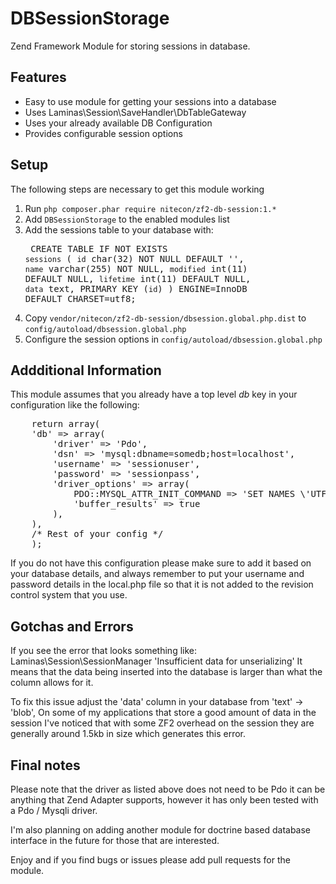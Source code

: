 DBSessionStorage
================

Zend Framework Module for storing sessions in database.

## Features
- Easy to use module for getting your sessions into a database
- Uses Laminas\Session\SaveHandler\DbTableGateway
- Uses your already available DB Configuration
- Provides configurable session options

## Setup

The following steps are necessary to get this module working

  1. Run `php composer.phar require nitecon/zf2-db-session:1.*`
  2. Add `DBSessionStorage` to the enabled modules list
  3. Add the sessions table to your database with:
    <pre class="brush:mysql">
    CREATE TABLE IF NOT EXISTS `sessions` (
        `id` char(32) NOT NULL DEFAULT '',
        `name` varchar(255) NOT NULL,
        `modified` int(11) DEFAULT NULL,
        `lifetime` int(11) DEFAULT NULL,
        `data` text,
        PRIMARY KEY (`id`)
      ) ENGINE=InnoDB DEFAULT CHARSET=utf8;
      </pre>
  4. Copy `vendor/nitecon/zf2-db-session/dbsession.global.php.dist` to `config/autoload/dbsession.global.php` 
  5. Configure the session options in `config/autoload/dbsession.global.php`

## Addditional Information

This module assumes that you already have a top level *db* key in your configuration like the following:
<pre class="brush:php">
    return array(
    'db' => array(
        'driver' => 'Pdo',
        'dsn' => 'mysql:dbname=somedb;host=localhost',
        'username' => 'sessionuser',
        'password' => 'sessionpass',
        'driver_options' => array(
            PDO::MYSQL_ATTR_INIT_COMMAND => 'SET NAMES \'UTF8\'',
            'buffer_results' => true
        ),
    ),
    /* Rest of your config */
    );
</pre>

If you do not have this configuration please make sure to add it based on your database details, and always
remember to put your username and password details in the local.php file so that it is not added
to the revision control system that you use.

## Gotchas and Errors

If you see the error that looks something like: Laminas\Session\SessionManager 'Insufficient data for unserializing'
It means that the data being inserted into the database is larger than what the column allows for it.

To fix this issue adjust the 'data' column in your database from 'text' -> 'blob', On some of my applications that
store a good amount of data in the session I've noticed that with some ZF2 overhead on the session they are generally
around 1.5kb in size which generates this error.

## Final notes

Please note that the driver as listed above does not need to be Pdo it can be anything that Zend Adapter
supports, however it has only been tested with a Pdo / Mysqli driver.

I'm also planning on adding another module for doctrine based database interface in the future for those
that are interested.

Enjoy and if you find bugs or issues please add pull requests for the module.

